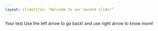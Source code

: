 ```yaml
---
layout: slidetitle: “Welcome to our second slide!”
---
```

Your test
Use the left arrow to go back! and use right arrow to know more!
